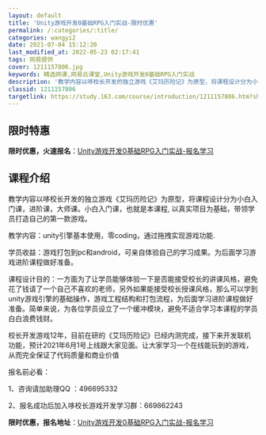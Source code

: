 ```yaml
---
layout: default
title: 'Unity游戏开发0基础RPG入门实战-限时优惠'
permalink: /:categories/:title/
categories: wangyi2
date: 2021-07-04 15:12:20
last_modified_at: 2022-05-23 02:17:41
tags: 网易提供
cover: 1211157806.jpg
keywords: 精选网课,网易云课堂,Unity游戏开发0基础RPG入门实战
description: '教学内容以哆校长开发的独立游戏《艾玛历险记》为原型，将课程设计分为小白入门课，进阶课，大师课。小白入门课，也就是本课程,'
classid: 1211157806
targetlink: https://study.163.com/course/introduction/1211157806.htm?share=1&shareId=1025206652&utm_campaign=share&utm_medium=iphoneShare&utm_source=&utm_u=1025206652
---
```


## 限时特惠

**限时优惠，火速报名**：[Unity游戏开发0基础RPG入门实战-报名学习](https://study.163.com/course/introduction/1211157806.htm?share=1&shareId=1025206652&utm_campaign=share&utm_medium=iphoneShare&utm_source=&utm_u=1025206652)

## 课程介绍

教学内容以哆校长开发的独立游戏《艾玛历险记》为原型，将课程设计分为小白入门课，进阶课，大师课。小白入门课，也就是本课程, 以真实项目为基础，带领学员打造自己的第一款游戏。

教学内容：unity引擎基本使用，零coding，通过拖拽实现游戏功能.

学员收益：游戏打包到pc和android，可亲自体验自己的学习成果。为后面学习游戏进阶课程做好准备。



课程设计目的：一方面为了让学员能够体验一下是否能接受校长的讲课风格，避免花了钱请了一个自己不喜欢的老师，另外如果能接受校长授课风格，那么可以学到unity游戏引擎的基础操作，游戏工程结构和打包流程，为后面学习进阶课程做好准备。简单来说，为各位学员设立了一个缓冲模块，避免不适合学习本课程的学员白白浪费钱财。

校长开发游戏12年，目前在研的《艾玛历险记》已经内测完成，接下来开发联机功能，预计2021年6月1号上线跟大家见面。让大家学习一个在线能玩到的游戏，从而完全保证了代码质量和商业价值



报名前必看：

1、咨询请加助理QQ ：496695332

2、报名成功后加入哆校长游戏开发学习群：669862243

**限时优惠，报名地址**：[Unity游戏开发0基础RPG入门实战-报名学习](https://study.163.com/course/introduction/1211157806.htm?share=1&shareId=1025206652&utm_campaign=share&utm_medium=iphoneShare&utm_source=&utm_u=1025206652)

